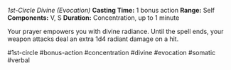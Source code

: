 *1st-Circle Divine (Evocation)*
**Casting Time:** 1 bonus action
**Range:** Self
**Components:** V, S
**Duration:** Concentration, up to 1 minute

Your prayer empowers you with divine radiance. Until the spell ends, your weapon attacks deal an extra 1d4 radiant damage on a hit.

#1st-circle #bonus-action #concentration #divine #evocation #somatic #verbal
